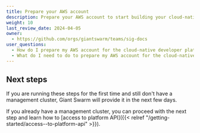 ```yaml
---
title: Prepare your AWS account
description: Prepare your AWS account to start building your cloud-native developer platform with Giant Swarm.
weight: 10
last_review_date: 2024-04-05
owner:
  - https://github.com/orgs/giantswarm/teams/sig-docs
user_questions:
  - How do I prepare my AWS account for the cloud-native developer platform?
  - What do I need to do to prepare my AWS account for the cloud-native developer platform?
---
```



## Next steps

If you are running these steps for the first time and still don't have a management cluster, Giant Swarm will provide it in the next few days.

If you already have a management cluster, you can proceed with the next step and learn how to [access to platform API]({{< relref "/getting-started/access--to-platform-api" >}}).
